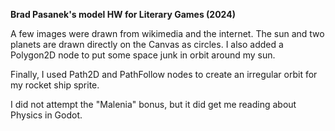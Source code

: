 **Brad Pasanek's model HW for Literary Games (2024)**

A few images were drawn from wikimedia and the internet. The sun and two planets are drawn directly on the Canvas as circles. I also added a Polygon2D node to put some space junk in orbit around my sun.

Finally, I used Path2D and PathFollow nodes to create an irregular orbit for my rocket ship sprite. 

I did not attempt the "Malenia" bonus, but it did get me reading about Physics in Godot. 
